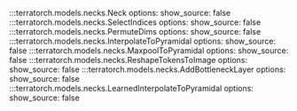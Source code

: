 :::terratorch.models.necks.Neck
    options:
        show_source: false
:::terratorch.models.necks.SelectIndices
    options:
        show_source: false
:::terratorch.models.necks.PermuteDims
    options:
        show_source: false
:::terratorch.models.necks.InterpolateToPyramidal
    options:
        show_source: false
:::terratorch.models.necks.MaxpoolToPyramidal
    options:
        show_source: false
:::terratorch.models.necks.ReshapeTokensToImage
    options:
        show_source: false
:::terratorch.models.necks.AddBottleneckLayer
    options:
        show_source: false
:::terratorch.models.necks.LearnedInterpolateToPyramidal
    options:
        show_source: false


